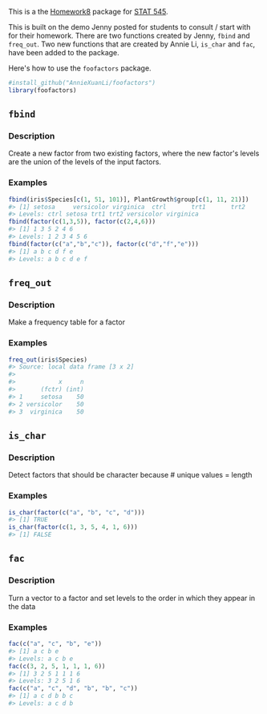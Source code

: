 This is a the [Homework8](http://stat545-ubc.github.io/hw10_package.html) package for [STAT 545](http://stat545-ubc.github.io).

This is built on the demo Jenny posted for students to consult / start with for their homework. There are two functions created by Jenny, `fbind` and `freq_out`. Two new functions that are created by Annie Li, `is_char` and `fac`, have been added to the package.

Here's how to use the `foofactors` package.

``` r
#install_github("AnnieXuanLi/foofactors")
library(foofactors)
```

`fbind`
-------

### Description

Create a new factor from two existing factors, where the new factor's levels are the union of the levels of the input factors.

### Examples

``` r
fbind(iris$Species[c(1, 51, 101)], PlantGrowth$group[c(1, 11, 21)])
#> [1] setosa     versicolor virginica  ctrl       trt1       trt2      
#> Levels: ctrl setosa trt1 trt2 versicolor virginica
fbind(factor(c(1,3,5)), factor(c(2,4,6)))
#> [1] 1 3 5 2 4 6
#> Levels: 1 2 3 4 5 6
fbind(factor(c("a","b","c")), factor(c("d","f","e")))
#> [1] a b c d f e
#> Levels: a b c d e f
```

`freq_out`
----------

### Description

Make a frequency table for a factor

### Examples

``` r
freq_out(iris$Species)
#> Source: local data frame [3 x 2]
#> 
#>            x     n
#>       (fctr) (int)
#> 1     setosa    50
#> 2 versicolor    50
#> 3  virginica    50
```

`is_char`
---------

### Description

Detect factors that should be character because \# unique values = length

### Examples

``` r
is_char(factor(c("a", "b", "c", "d")))
#> [1] TRUE
is_char(factor(c(1, 3, 5, 4, 1, 6)))
#> [1] FALSE
```

`fac`
-----

### Description

Turn a vector to a factor and set levels to the order in which they appear in the data

### Examples

``` r
fac(c("a", "c", "b", "e"))
#> [1] a c b e
#> Levels: a c b e
fac(c(3, 2, 5, 1, 1, 1, 6))
#> [1] 3 2 5 1 1 1 6
#> Levels: 3 2 5 1 6
fac(c("a", "c", "d", "b", "b", "c"))
#> [1] a c d b b c
#> Levels: a c d b
```
